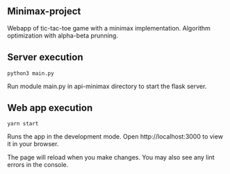 ## Minimax-project

Webapp of tic-tac-toe game with a minimax implementation. Algorithm optimization with alpha-beta prunning.
## Server execution
```python3 main.py```

Run module main.py in api-minimax directory to start the flask server.
## Web app execution
```yarn start```
 
Runs the app in the development mode.
Open http://localhost:3000 to view it in your browser.

The page will reload when you make changes.
You may also see any lint errors in the console.
